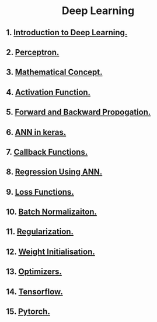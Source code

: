 <h1 align="center">Deep Learning</h1>

## 1. [Introduction to Deep Learning.](https://github.com/DarshanRokkad/Data_Science/tree/master/05_Deep_Learning/Week_21_Neural_Network/01_Introduction_Deep_Learning)

## 2. [Perceptron.](https://github.com/DarshanRokkad/Data_Science/tree/master/05_Deep_Learning/Week_21_Neural_Network/02_Perceptron)

## 3. [Mathematical Concept.](https://github.com/DarshanRokkad/Data_Science/tree/master/05_Deep_Learning/Week_21_Neural_Network/03_Mathematical_Concept)

## 4. [Activation Function.](https://github.com/DarshanRokkad/Data_Science/tree/master/05_Deep_Learning/Week_21_Neural_Network/04_Activation_Functions)

## 5. [Forward and Backward Propogation.](https://github.com/DarshanRokkad/Data_Science/tree/master/05_Deep_Learning/Week_21_Neural_Network/05_Forward_And_Backward_Propogation)

## 6. [ANN in keras.](https://github.com/DarshanRokkad/Data_Science/tree/master/05_Deep_Learning/Week_21_Neural_Network/06_ANN_In_Keras)

## 7. [Callback Functions.](https://github.com/DarshanRokkad/Data_Science/tree/master/05_Deep_Learning/Week_21_Neural_Network/07_Callback_Function)

## 8. [Regression Using ANN.](https://github.com/DarshanRokkad/Data_Science/tree/master/05_Deep_Learning/Week_21_Neural_Network/08_Regression_Using_ANN)

## 9. [Loss Functions.](https://github.com/DarshanRokkad/Data_Science/tree/master/05_Deep_Learning/Week_21_Neural_Network/09_Loss_Functions)

## 10. [Batch Normalizaiton.](https://github.com/DarshanRokkad/Data_Science/tree/master/05_Deep_Learning/Week_21_Neural_Network/10_Batch_Normalisation)

## 11. [Regularization.](https://github.com/DarshanRokkad/Data_Science/tree/master/05_Deep_Learning/Week_21_Neural_Network/11_Regularization)

## 12. [Weight Initialisation.](https://github.com/DarshanRokkad/Data_Science/tree/master/05_Deep_Learning/Week_21_Neural_Network/12_Weight_Initialisation)

## 13. [Optimizers.](https://github.com/DarshanRokkad/Data_Science/tree/master/05_Deep_Learning/Week_21_Neural_Network/13_Optimizers)

## 14. [Tensorflow.](https://github.com/DarshanRokkad/Data_Science/tree/master/05_Deep_Learning/Week_21_Neural_Network/14_Tensorflow)

## 15. [Pytorch.](https://github.com/DarshanRokkad/Data_Science/tree/master/05_Deep_Learning/Week_21_Neural_Network/15_Pytorch)

